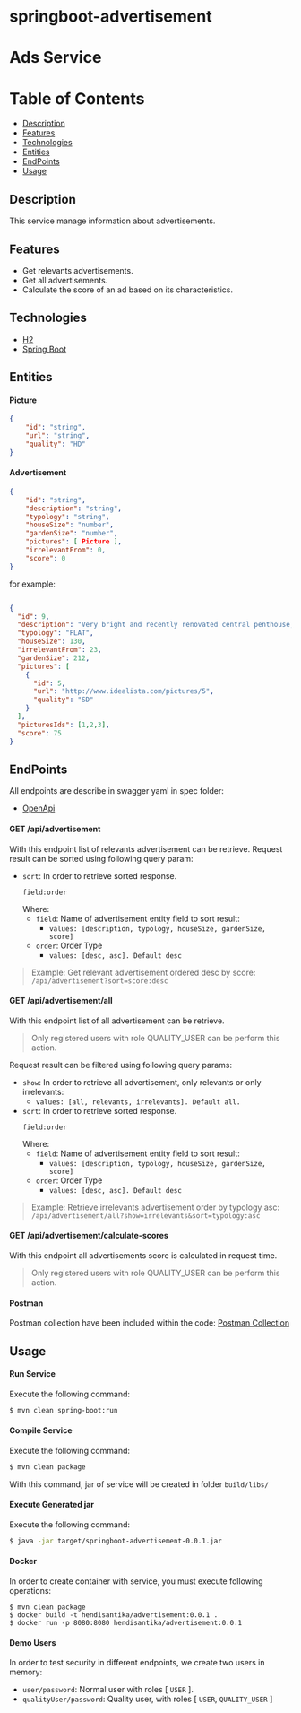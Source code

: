 # springboot-advertisement

# Ads Service

# Table of Contents

- [Description](#description)
- [Features](#features)
- [Technologies](#technologies)
- [Entities](#entities)
- [EndPoints](#endpoints)
- [Usage](#usage)

## Description

This service manage information about advertisements.

## Features

- Get relevants advertisements.
- Get all advertisements.
- Calculate the score of an ad based on its characteristics.

## Technologies

* [H2](https://www.h2database.com/html/main.html)
* [Spring Boot](https://spring.io/projects/spring-boot)

## Entities

#### Picture

```json
{
    "id": "string",
    "url": "string",
    "quality": "HD"
}
```

#### Advertisement

```json
{
    "id": "string",
    "description": "string",
    "typology": "string",
    "houseSize": "number",
    "gardenSize": "number",
    "pictures": [ Picture ],
    "irrelevantFrom": 0,
    "score": 0
}
```

for example:

```json

{
  "id": 9,
  "description": "Very bright and recently renovated central penthouse, it seems new",
  "typology": "FLAT",
  "houseSize": 130,
  "irrelevantFrom": 23,
  "gardenSize": 212,
  "pictures": [
    {
      "id": 5,
      "url": "http://www.idealista.com/pictures/5",
      "quality": "SD"
    }
  ],
  "picturesIds": [1,2,3],
  "score": 75
}
```

## EndPoints

All endpoints are describe in swagger yaml in spec folder:

- [OpenApi](spec/openapi.yml)

#### GET /api/advertisement

With this endpoint list of relevants advertisement can be retrieve. Request result can be sorted using following query
param:

- `sort`: In order to retrieve sorted response.
    ```
    field:order
    ```
  Where:
    - `field`: Name of advertisement entity field to sort result:
        - `values: [description, typology, houseSize, gardenSize, score]`
    - `order`: Order Type
        - `values: [desc, asc]. Default desc`

> Example: Get relevant advertisement ordered desc by score:
`/api/advertisement?sort=score:desc`

#### GET /api/advertisement/all

With this endpoint list of all advertisement can be retrieve.
> Only registered users with role QUALITY_USER can be perform this action.

Request result can be filtered using following query params:

- `show`: In order to retrieve all advertisement, only relevants or only irrelevants:
    - `values: [all, relevants, irrelevants]. Default all.`
- `sort`: In order to retrieve sorted response.
    ```
    field:order
    ```
  Where:
    - `field`: Name of advertisement entity field to sort result:
        - `values: [description, typology, houseSize, gardenSize, score]`
    - `order`: Order Type
        - `values: [desc, asc]. Default desc`

> Example: Retrieve irrelevants advertisement order by typology asc:
`/api/advertisement/all?show=irrelevants&sort=typology:asc`

#### GET /api/advertisement/calculate-scores

With this endpoint all advertisements score is calculated in request time.
> Only registered users with role QUALITY_USER can be perform this action.

#### Postman

Postman collection have been included within the
code: [Postman Collection](springboot-advertisement.json "Postman collection")

## Usage

#### Run Service

Execute the following command:

```bash
$ mvn clean spring-boot:run
```

#### Compile Service

Execute the following command:

```bash
$ mvn clean package
```

With this command, jar of service will be created in folder `build/libs/`

#### Execute Generated jar

Execute the following command:

```bash
$ java -jar target/springboot-advertisement-0.0.1.jar
```

#### Docker

In order to create container with service, you must execute following operations:

```
$ mvn clean package
$ docker build -t hendisantika/advertisement:0.0.1 .      
$ docker run -p 8080:8080 hendisantika/advertisement:0.0.1
```

#### Demo Users

In order to test security in different endpoints, we create two users in memory:

- `user/password`: Normal user with roles [ `USER` ].
- `qualityUser/password`: Quality user, with roles [ `USER`, `QUALITY_USER` ]

